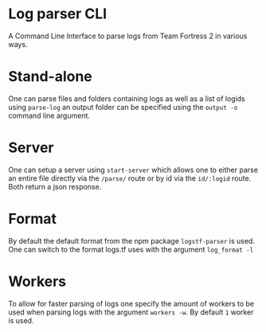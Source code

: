 # Log parser CLI
A Command Line Interface to parse logs from Team Fortress 2 in various ways.

# Stand-alone
One can parse files and folders containing logs as well as a list of logids using `parse-log` an output folder can be specified using the `output -o` command line argument.

# Server
One can setup a server using `start-server` which allows one to either parse an entire file directly via the `/parse/` route or by id via the `id/:logid` route. Both return a json response.

# Format
By default the default format from the npm package `logstf-parser` is used. One can switch to the format logs.tf uses with the argument `log_format -l`

# Workers
To allow for faster parsing of logs one specify the amount of workers to be used when parsing logs with the argument `workers -w`. By default `1` worker is used.